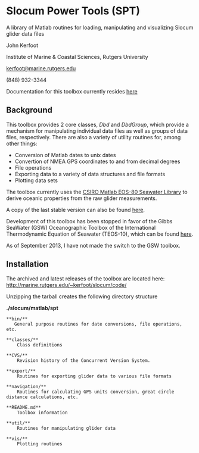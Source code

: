 Slocum Power Tools (SPT)
========================
A library of Matlab routines for loading, manipulating and visualizing Slocum 
glider data files

John Kerfoot

Institute of Marine & Coastal Sciences, Rutgers University

kerfoot@marine.rutgers.edu

(848) 932-3344

Documentation for this toolbox currently resides [here](http://rucool.marine.rutgers.edu/manuals/glider/thoughts-ideas-and-tips-for-slocum-glider-data-management)

Background
----------

This toolbox provides 2 core classes, *Dbd* and *DbdGroup*, which provide a
mechanism for manipulating individual data files as well as groups of data
files, respectively.  There are also a variety of utility routines for, among
other things:

+ Conversion of Matlab dates to unix dates
+ Convertion of NMEA GPS coordinates to and from decimal degrees
+ File operations
+ Exporting data to a variety of data structures and file formats
+ Plotting data sets

The toolbox currently uses the [CSIRO Matlab EOS-80 Seawater Library](http://www.cmar.csiro.au/datacentre/ext_docs/seawater.htm) to derive oceanic properties from the raw glider measurements.  
    

A copy of the last stable version can also be found [here](http://marine.rutgers.edu/~kerfoot/slocum/code/seawater_ver3_3.tar).

Development of this toolbox has been stopped in favor of the Gibbs SeaWater
(GSW) Oceanographic Toolbox of the International Thermodynamic Equation of
Seawater (TEOS-10), which can be found [here](http://www.teos-10.org/software/gsw_matlab_v3_02.zip).

As of September 2013, I have not made the switch to the GSW toolbox.

Installation
-------------

The archived and latest releases of the toolbox are located here:
    http://marine.rutgers.edu/~kerfoot/slocum/code/

Unzipping the tarball creates the following directory structure

**./slocum/matlab/spt**

    **bin/**
       General purpose routines for date conversions, file operations, etc.

    **classes/**
        Class definitions

    **CVS/**
        Revision history of the Concurrent Version System.

    **export/**
        Routines for exporting glider data to various file formats

    **navigation/**
        Routines for calculating GPS units conversion, great circle distance calculations, etc.

    **README.md**
        Toolbox information

    **util/**
        Routines for manipulating glider data

    **vis/**
        Plotting routines


